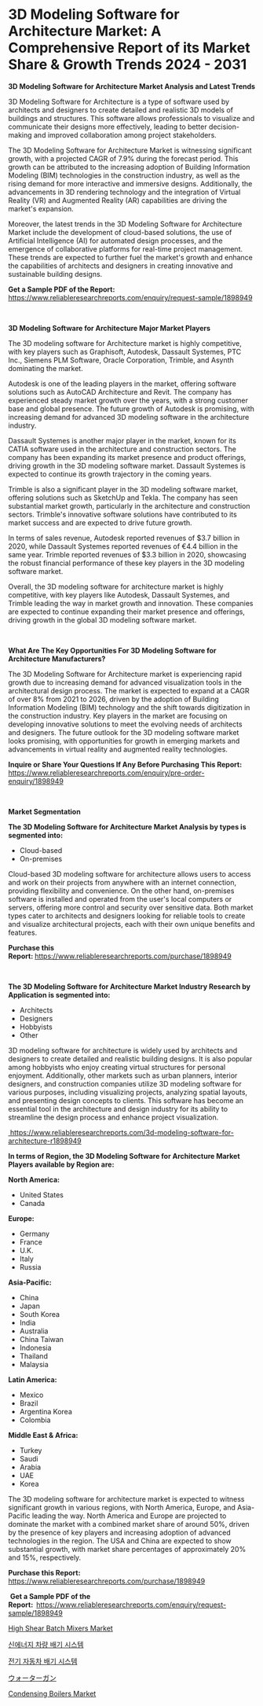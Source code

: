 <p><h1>3D Modeling Software for Architecture Market: A Comprehensive Report of its Market Share & Growth Trends 2024 - 2031</h1></p><p><strong>3D Modeling Software for Architecture Market Analysis and Latest Trends</strong></p>
<p><p>3D Modeling Software for Architecture is a type of software used by architects and designers to create detailed and realistic 3D models of buildings and structures. This software allows professionals to visualize and communicate their designs more effectively, leading to better decision-making and improved collaboration among project stakeholders.</p><p>The 3D Modeling Software for Architecture Market is witnessing significant growth, with a projected CAGR of 7.9% during the forecast period. This growth can be attributed to the increasing adoption of Building Information Modeling (BIM) technologies in the construction industry, as well as the rising demand for more interactive and immersive designs. Additionally, the advancements in 3D rendering technology and the integration of Virtual Reality (VR) and Augmented Reality (AR) capabilities are driving the market's expansion.</p><p>Moreover, the latest trends in the 3D Modeling Software for Architecture Market include the development of cloud-based solutions, the use of Artificial Intelligence (AI) for automated design processes, and the emergence of collaborative platforms for real-time project management. These trends are expected to further fuel the market's growth and enhance the capabilities of architects and designers in creating innovative and sustainable building designs.</p></p>
<p><strong>Get a Sample PDF of the Report:&nbsp;</strong> <a href="https://www.reliableresearchreports.com/enquiry/request-sample/1898949">https://www.reliableresearchreports.com/enquiry/request-sample/1898949</a></p>
<p>&nbsp;</p>
<p><strong>3D Modeling Software for Architecture Major Market Players</strong></p>
<p><p>The 3D modeling software for Architecture market is highly competitive, with key players such as Graphisoft, Autodesk, Dassault Systemes, PTC Inc., Siemens PLM Software, Oracle Corporation, Trimble, and Asynth dominating the market. </p><p>Autodesk is one of the leading players in the market, offering software solutions such as AutoCAD Architecture and Revit. The company has experienced steady market growth over the years, with a strong customer base and global presence. The future growth of Autodesk is promising, with increasing demand for advanced 3D modeling software in the architecture industry.</p><p>Dassault Systemes is another major player in the market, known for its CATIA software used in the architecture and construction sectors. The company has been expanding its market presence and product offerings, driving growth in the 3D modeling software market. Dassault Systemes is expected to continue its growth trajectory in the coming years.</p><p>Trimble is also a significant player in the 3D modeling software market, offering solutions such as SketchUp and Tekla. The company has seen substantial market growth, particularly in the architecture and construction sectors. Trimble's innovative software solutions have contributed to its market success and are expected to drive future growth.</p><p>In terms of sales revenue, Autodesk reported revenues of $3.7 billion in 2020, while Dassault Systemes reported revenues of €4.4 billion in the same year. Trimble reported revenues of $3.3 billion in 2020, showcasing the robust financial performance of these key players in the 3D modeling software market. </p><p>Overall, the 3D modeling software for architecture market is highly competitive, with key players like Autodesk, Dassault Systemes, and Trimble leading the way in market growth and innovation. These companies are expected to continue expanding their market presence and offerings, driving growth in the global 3D modeling software market.</p></p>
<p>&nbsp;</p>
<p><strong>What Are The Key Opportunities For 3D Modeling Software for Architecture Manufacturers?</strong></p>
<p><p>The 3D Modeling Software for Architecture market is experiencing rapid growth due to increasing demand for advanced visualization tools in the architectural design process. The market is expected to expand at a CAGR of over 8% from 2021 to 2026, driven by the adoption of Building Information Modeling (BIM) technology and the shift towards digitization in the construction industry. Key players in the market are focusing on developing innovative solutions to meet the evolving needs of architects and designers. The future outlook for the 3D modeling software market looks promising, with opportunities for growth in emerging markets and advancements in virtual reality and augmented reality technologies.</p></p>
<p><strong>Inquire or Share Your Questions If Any Before Purchasing This Report:</strong> <a href="https://www.reliableresearchreports.com/enquiry/pre-order-enquiry/1898949">https://www.reliableresearchreports.com/enquiry/pre-order-enquiry/1898949</a></p>
<p>&nbsp;</p>
<p><strong>Market Segmentation</strong></p>
<p><strong>The 3D Modeling Software for Architecture Market Analysis by types is segmented into:</strong></p>
<p><ul><li>Cloud-based</li><li>On-premises</li></ul></p>
<p><p>Cloud-based 3D modeling software for architecture allows users to access and work on their projects from anywhere with an internet connection, providing flexibility and convenience. On the other hand, on-premises software is installed and operated from the user's local computers or servers, offering more control and security over sensitive data. Both market types cater to architects and designers looking for reliable tools to create and visualize architectural projects, each with their own unique benefits and features.</p></p>
<p><strong>Purchase this Report:&nbsp;</strong><a href="https://www.reliableresearchreports.com/purchase/1898949">https://www.reliableresearchreports.com/purchase/1898949</a></p>
<p>&nbsp;</p>
<p><strong>The 3D Modeling Software for Architecture Market Industry Research by Application is segmented into:</strong></p>
<p><ul><li>Architects</li><li>Designers</li><li>Hobbyists</li><li>Other</li></ul></p>
<p><p>3D modeling software for architecture is widely used by architects and designers to create detailed and realistic building designs. It is also popular among hobbyists who enjoy creating virtual structures for personal enjoyment. Additionally, other markets such as urban planners, interior designers, and construction companies utilize 3D modeling software for various purposes, including visualizing projects, analyzing spatial layouts, and presenting design concepts to clients. This software has become an essential tool in the architecture and design industry for its ability to streamline the design process and enhance project visualization.</p></p>
<p><a href="https://www.reliableresearchreports.com/3d-modeling-software-for-architecture-r1898949">&nbsp;https://www.reliableresearchreports.com/3d-modeling-software-for-architecture-r1898949</a></p>
<p><strong>In terms of Region, the 3D Modeling Software for Architecture Market Players available by Region are:</strong></p>
<p>
    <p> <strong> North America: </strong>
        <ul>
            <li>United States</li>
            <li>Canada</li>
        </ul>
        </p> 
    <p> <strong> Europe: </strong>
        <ul>
            <li>Germany</li>
            <li>France</li>
            <li>U.K.</li>
            <li>Italy</li>
            <li>Russia</li>
        </ul>
        </p> 
    <p> <strong> Asia-Pacific: </strong>
        <ul>
            <li>China</li>
            <li>Japan</li>
            <li>South Korea</li>
            <li>India</li>
            <li>Australia</li>
            <li>China Taiwan</li>
            <li>Indonesia</li>
            <li>Thailand</li>
            <li>Malaysia</li>
        </ul>
        </p> 
    <p> <strong> Latin America: </strong>
        <ul>
            <li>Mexico</li>
            <li>Brazil</li>
            <li>Argentina Korea</li>
            <li>Colombia</li>
        </ul>
        </p> 
    <p> <strong> Middle East & Africa: </strong>
        <ul>
            <li>Turkey</li>
            <li>Saudi</li>
            <li>Arabia</li>
            <li>UAE</li>
            <li>Korea</li>
        </ul>
    </p>
    </p>
<p><p>The 3D modeling software for architecture market is expected to witness significant growth in various regions, with North America, Europe, and Asia-Pacific leading the way. North America and Europe are projected to dominate the market with a combined market share of around 50%, driven by the presence of key players and increasing adoption of advanced technologies in the region. The USA and China are expected to show substantial growth, with market share percentages of approximately 20% and 15%, respectively.</p></p>
<p><strong>Purchase this Report: </strong><a href="https://www.reliableresearchreports.com/purchase/1898949">https://www.reliableresearchreports.com/purchase/1898949</a></p>
<p>&nbsp;<strong>Get a Sample PDF of the Report:&nbsp;&nbsp;</strong><a href="https://www.reliableresearchreports.com/enquiry/request-sample/1898949">https://www.reliableresearchreports.com/enquiry/request-sample/1898949</a></p>
<p><strong></strong></p>
<p><p><a href="https://medium.com/@sac-m/insights-into-the-high-shear-batch-mixers-market-size-which-is-expanding-with-a-6-2-0453d1e78577">High Shear Batch Mixers Market</a></p><p><a href="https://github.com/WilburKihn5676/Market-Research-Report-List-3/blob/main/896325385451.md">신에너지 차량 배기 시스템</a></p><p><a href="https://github.com/wallacBahrtyinger567686/Market-Research-Report-List-3/blob/main/157331385452.md">전기 자동차 배기 시스템</a></p><p><a href="https://github.com/NikitaBruen/Market-Research-Report-List-2/blob/main/923727768422.md">ウォーターガン</a></p><p><a href="https://medium.com/@kaceyrath00/condensing-boilers-market-size-share-analysis-growth-trends-forecast-2024-2031-551afdde6c5f">Condensing Boilers Market</a></p></p>